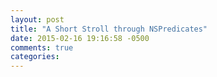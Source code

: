```yaml
---
layout: post
title: "A Short Stroll through NSPredicates"
date: 2015-02-16 19:16:58 -0500
comments: true
categories: 
---
```

